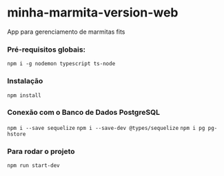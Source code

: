 # minha-marmita-version-web
App para gerenciamento de marmitas fits

### Pré-requisitos globais:
`npm i -g nodemon typescript ts-node`

### Instalação
`npm install`

### Conexão com o Banco de Dados PostgreSQL 
`npm i --save sequelize`
`npm i --save-dev @types/sequelize`
`npm i pg pg-hstore`

### Para rodar o projeto
`npm run start-dev`